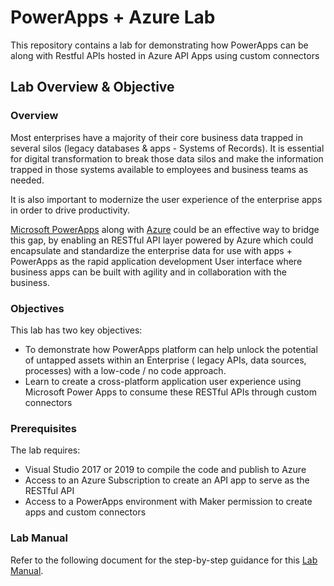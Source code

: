 # PowerApps + Azure Lab

This repository contains a lab for demonstrating how PowerApps can be along with Restful APIs hosted in Azure API Apps using custom connectors 

## Lab Overview & Objective

### Overview

Most enterprises have a majority of their core business data trapped in several silos (legacy databases & apps - Systems of Records). It is essential for digital transformation to break those data silos and make the information trapped in those systems available to employees and business teams as needed.  

It is also important to modernize the user experience of the enterprise apps in order to drive productivity.  

[Microsoft PowerApps](https://docs.microsoft.com/en-us/powerapps/powerapps-overview) along with [Azure](https://docs.microsoft.com/en-us/azure/guides/developer/azure-developer-guide) could be an effective way to bridge this gap, by enabling an RESTful API layer powered by Azure which could encapsulate and standardize the enterprise data for use with apps + PowerApps as the rapid application development User interface where business apps can be built with agility and in collaboration with the business.

### Objectives

This lab has two key objectives:
- To demonstrate how PowerApps platform can help unlock the potential of untapped assets within an Enterprise ( legacy APIs, data sources, processes) with a low-code / no code approach.  
- Learn to create a cross-platform application user experience using Microsoft Power Apps to consume these RESTful APIs through custom connectors

### Prerequisites
The lab requires: 
- Visual Studio 2017 or 2019 to compile the code and publish to Azure
- Access to an Azure Subscription to create an API app to serve as the RESTful API
- Access to a PowerApps environment with Maker permission to create apps and custom connectors

### Lab Manual
Refer to the following document for the step-by-step guidance for this [Lab Manual](https://github.com/pratapladhani/ProductListAPI/blob/master/Lab%20Resources/Hands-on%20with%20PowerApps%20and%20Azure-Lab%20Document.pdf).  
